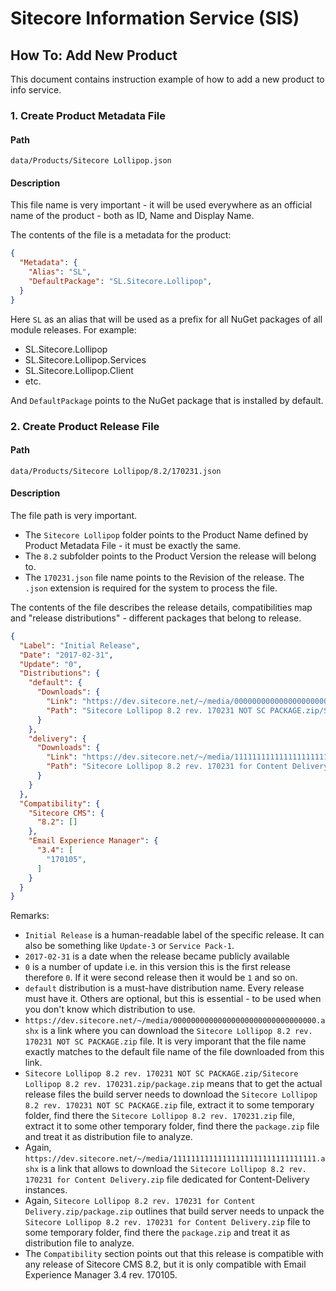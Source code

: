 # Sitecore Information Service (SIS)

## How To: Add New Product

This document contains instruction example of how to add a new product to info service.

### 1. Create Product Metadata File 

#### Path

```
data/Products/Sitecore Lollipop.json
```

#### Description

This file name is very important - it will be used everywhere as an official name of the product - both as ID, Name 
and Display Name. 

The contents of the file is a metadata for the product:
```json
{
  "Metadata": {
    "Alias": "SL",
    "DefaultPackage": "SL.Sitecore.Lollipop",
  }
}
```

Here `SL` as an alias that will be used as a prefix for all NuGet packages of all module releases. For example:

* SL.Sitecore.Lollipop
* SL.Sitecore.Lollipop.Services
* SL.Sitecore.Lollipop.Client
* etc.

And `DefaultPackage` points to the NuGet package that is installed by default.

### 2. Create Product Release File 

#### Path

```
data/Products/Sitecore Lollipop/8.2/170231.json
```

#### Description

The file path is very important. 

* The `Sitecore Lollipop` folder points to the Product Name defined by Product Metadata File - it must
be exactly the same. 
* The `8.2` subfolder points to the Product Version the release will belong to.
* The `170231.json` file name points to the Revision of the release. The `.json` extension is required for the system 
to process the file.

The contents of the file describes the release details, compatibilities map and "release distributions" - different 
packages that belong to release.
```json
{
  "Label": "Initial Release",
  "Date": "2017-02-31",
  "Update": "0",
  "Distributions": {
    "default": {
      "Downloads": {
        "Link": "https://dev.sitecore.net/~/media/00000000000000000000000000000000.ashx",
        "Path": "Sitecore Lollipop 8.2 rev. 170231 NOT SC PACKAGE.zip/Sitecore Lollipop 8.2 rev. 170231.zip/package.zip",
      }
    },
    "delivery": {
      "Downloads": {
        "Link": "https://dev.sitecore.net/~/media/11111111111111111111111111111111.ashx",
        "Path": "Sitecore Lollipop 8.2 rev. 170231 for Content Delivery.zip/package.zip",
      }
    }
  },
  "Compatibility": {
    "Sitecore CMS": {
      "8.2": []
    },
    "Email Experience Manager": {
      "3.4": [ 
        "170105",
      ]
    }
  }
}
```

Remarks:

* `Initial Release` is a human-readable label of the specific release. It can also be something like `Update-3` 
or `Service Pack-1`.
* `2017-02-31` is a date when the release became publicly available
* `0` is a number of update i.e. in this version this is the first release therefore `0`. If it were second 
release then it would be `1` and so on.
* `default` distribution is a must-have distribution name. Every release must have it. Others are optional, but 
this is essential - to be used when you don't know which distribution to use.
* `https://dev.sitecore.net/~/media/00000000000000000000000000000000.ashx` is a link where you can download 
the `Sitecore Lollipop 8.2 rev. 170231 NOT SC PACKAGE.zip` file. It is very imporant that the file name exactly 
matches to the default file name of the file downloaded from this link.
* `Sitecore Lollipop 8.2 rev. 170231 NOT SC PACKAGE.zip/Sitecore Lollipop 8.2 rev. 170231.zip/package.zip` means that 
to get the actual release files the build server needs to download 
the `Sitecore Lollipop 8.2 rev. 170231 NOT SC PACKAGE.zip` file, extract it to some temporary folder, find there 
the `Sitecore Lollipop 8.2 rev. 170231.zip` file, extract it to some other temporary folder, find there 
the `package.zip` file and treat it as distribution file to analyze.
* Again, `https://dev.sitecore.net/~/media/11111111111111111111111111111111.ashx` is a link that allows to download 
the `Sitecore Lollipop 8.2 rev. 170231 for Content Delivery.zip` file dedicated for Content-Delivery instances.
* Again, `Sitecore Lollipop 8.2 rev. 170231 for Content Delivery.zip/package.zip` outlines that build server needs 
to unpack the `Sitecore Lollipop 8.2 rev. 170231 for Content Delivery.zip` file to some temporary folder, find there 
the `package.zip` and treat it as distribution file to analyze.
* The `Compatibility` section points out that this release is compatible with any release of Sitecore CMS 8.2, but 
it is only compatible with Email Experience Manager 3.4 rev. 170105. 